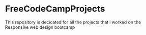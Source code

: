# FreeCodeCampProjects
This repository is decicated for all the projects that i worked on the Responsive web design bootcamp 

